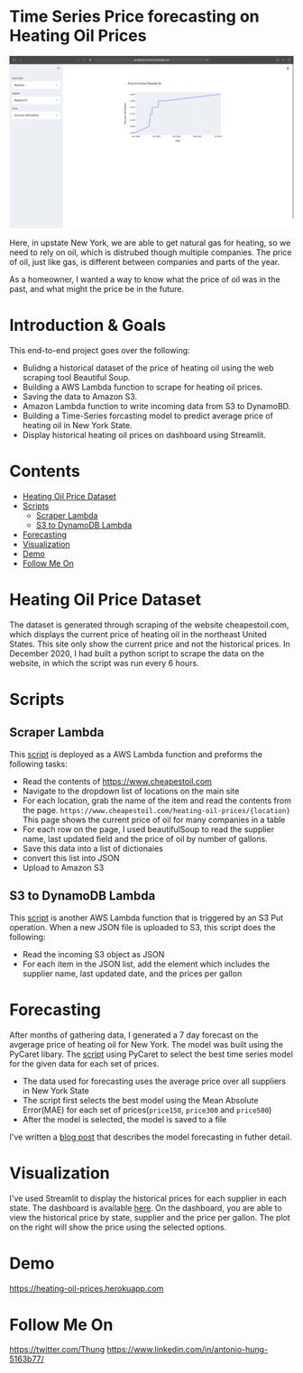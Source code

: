 
# Time Series Price forecasting on Heating Oil Prices

![](images/dashboard.png)

Here, in upstate New York, we are able to get natural gas for heating, so we need to rely on oil, which is distrubed though multiple companies. The price of oil, just like gas, is different between companies and parts of the year. 

As a homeowner, I wanted a way to know what the price of oil was in the past, and what might the price be in the future.

# Introduction & Goals
This end-to-end project goes over the following:
- Bulidng a historical dataset of the price of heating oil using the web scraping tool Beautiful Soup.
- Building a AWS Lambda function to scrape for heating oil prices.
- Saving the data to Amazon S3.
- Amazon Lambda function to write incoming data from S3 to DynamoBD.
- Building a Time-Series forcasting model to predict average price of heating oil in New York State.
- Display historical heating oil prices on dashboard using Streamlit.


# Contents

- [Heating Oil Price Dataset](#heating-oil-price-dataset)
- [Scripts](#scripts)
  - [Scraper Lambda](#scraper-lambda)
  - [S3 to DynamoDB Lambda](#s3-to-dynamodb-lambda)
- [Forecasting](#forecasting)
- [Visualization](#visualization)
- [Demo](#demo)
- [Follow Me On](#follow-me-on)


# Heating Oil Price Dataset
The dataset is generated through scraping of the website cheapestoil.com, which displays the current price of heating oil in the northeast United States. This site only show the current price and not the historical prices. 
In December 2020, I had built a python script to scrape the data on the website, in which the script was run every 6 hours. 

# Scripts

## Scraper Lambda

This [script](lambda_functions/get_prices_lambda.py) is deployed as a AWS Lambda function and preforms the following tasks:
- Read the contents of https://www.cheapestoil.com
- Navigate to the dropdown list of locations on the main site
- For each location, grab the name of the item and read the contents from the page.
`https://www.cheapestoil.com/heating-oil-prices/{location}`
This page shows the current price of oil for many companies in a table
- For each row on the page, I used beautifulSoup to read the supplier name, last updated field and the price of oil by number of gallons.
- Save this data into a list of dictionaies
- convert this list into JSON
- Upload to Amazon S3

## S3 to DynamoDB Lambda
This [script](lambda_functions/s3_to_dynamodb._lambda.py) is another AWS Lambda function that is triggered by an S3 Put operation.
When a new JSON file is uploaded to S3, this script does the following:
- Read the incoming S3 object as JSON
- For each item in the JSON list, add the element which includes the supplier name, last updated date, and the prices per gallon

# Forecasting
After months of gathering data, I generated a 7 day forecast on the avgerage price of heating oil for New York. The model was built using the PyCaret libary. 
The [script](scripts/train.py) using PyCaret to select the best time series model for the given data for each set of prices. 
- The data used for forecasting uses the average price over all suppliers in New York State
- The script first selects the best model using the Mean Absolute Error(MAE) for each set of prices(`price150`, `price300` and `price500`)
- After the model is selected, the model is saved to a file

I've written a [blog post](https://www.tonyhung.xyz/2021/07/07/HeatingOilPrices-TimeSeries.html) that describes the model forecasting in futher detail.


# Visualization
I've used Streamlit to display the historical prices for each supplier in each state. The dashboard is available [here](https://heating-oil-prices.herokuapp.com).
On the dashboard, you are able to view the historical price by state, supplier and the price per gallon. 
The plot on the right will show the price using the selected options. 

# Demo
https://heating-oil-prices.herokuapp.com

# Follow Me On
https://twitter.com/Thung
https://www.linkedin.com/in/antonio-hung-5163b77/

